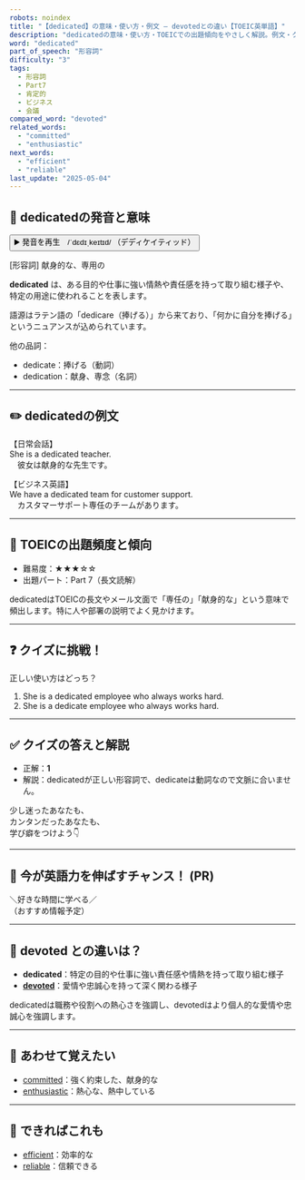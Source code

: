 ```yaml
---
robots: noindex
title: "【dedicated】の意味・使い方・例文 ― devotedとの違い【TOEIC英単語】"
description: "dedicatedの意味・使い方・TOEICでの出題傾向をやさしく解説。例文・クイズ付きでdevotedとの違いもわかりやすく学べます。"
word: "dedicated"
part_of_speech: "形容詞"
difficulty: "3"
tags:
  - 形容詞
  - Part7
  - 肯定的
  - ビジネス
  - 会議
compared_word: "devoted"
related_words:
  - "committed"
  - "enthusiastic"
next_words:
  - "efficient"
  - "reliable"
last_update: "2025-05-04"
---
```


## 🔰 dedicatedの発音と意味

<button class="play-audio" onclick="playTTS('dedicated')">
  <span class="play-audio-main">
    ▶️ 発音を再生　/ˈdɛdɪˌkeɪtɪd/
  </span>
  <span class="play-audio-sub">
    （デディケイティッド）
  </span>
</button>

[形容詞] 献身的な、専用の

**dedicated** は、ある目的や仕事に強い情熱や責任感を持って取り組む様子や、特定の用途に使われることを表します。

語源はラテン語の「dedicare（捧げる）」から来ており、「何かに自分を捧げる」というニュアンスが込められています。

他の品詞：  
- dedicate：捧げる（動詞）
- dedication：献身、専念（名詞）

---

## ✏️ dedicatedの例文

【日常会話】  
She is a dedicated teacher.  
　彼女は献身的な先生です。

【ビジネス英語】  
We have a dedicated team for customer support.  
　カスタマーサポート専任のチームがあります。

---

## 🎯 TOEICの出題頻度と傾向

- 難易度：★★★☆☆
- 出題パート：Part 7（長文読解）

dedicatedはTOEICの長文やメール文面で「専任の」「献身的な」という意味で頻出します。特に人や部署の説明でよく見かけます。

---

## ❓ クイズに挑戦！

正しい使い方はどっち？

1. She is a dedicated employee who always works hard.  
2. She is a dedicate employee who always works hard.

---

## ✅ クイズの答えと解説

- 正解：**1**
- 解説：dedicatedが正しい形容詞で、dedicateは動詞なので文脈に合いません。

少し迷ったあなたも、  
カンタンだったあなたも、  
学び癖をつけよう👇️

---

## 🚀 今が英語力を伸ばすチャンス！ (PR)

<div class="info-center">
＼好きな時間に学べる／<br>  
（おすすめ情報予定）
</div>

---

## 🤔  devoted との違いは？

- **dedicated**：特定の目的や仕事に強い責任感や情熱を持って取り組む様子
- **[devoted](/devoted)**：愛情や忠誠心を持って深く関わる様子

dedicatedは職務や役割への熱心さを強調し、devotedはより個人的な愛情や忠誠心を強調します。

---

## 🧩 あわせて覚えたい

- [committed](/committed)：強く約束した、献身的な
- [enthusiastic](/enthusiastic)：熱心な、熱中している

---

## 📖 できればこれも

- [efficient](/efficient)：効率的な
- [reliable](/reliable)：信頼できる

<!-- cvid: aid28_bid36 -->
